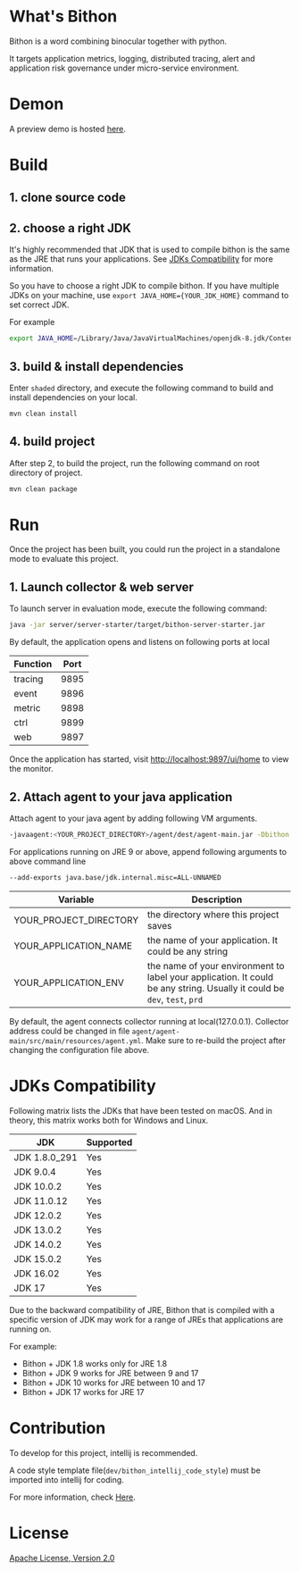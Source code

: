 # What's Bithon

Bithon is a word combining binocular together with python.

It targets application metrics, logging, distributed tracing, alert and application risk governance under micro-service environment.

# Demon

A preview demo is hosted [here](https://www.bithon.cn:9897/ui/home).

# Build

## 1. clone source code

## 2. choose a right JDK

It's highly recommended that JDK that is used to compile bithon is the same as the JRE that runs your applications.
See [JDKs Compatibility](#jdks-compatibility) for more information.

So you have to choose a right JDK to compile bithon. If you have multiple JDKs on your machine, use `export JAVA_HOME={YOUR_JDK_HOME}` command to set correct JDK.

For example

```bash
export JAVA_HOME=/Library/Java/JavaVirtualMachines/openjdk-8.jdk/Contents/Home
```


## 3. build & install dependencies

Enter `shaded` directory, and execute the following command to build and install dependencies on your local.

```bash
mvn clean install 
```

## 4. build project

After step 2, to build the project, run the following command on root directory of project.

```bash
mvn clean package
```

# Run

Once the project has been built, you could run the project in a standalone mode to evaluate this project.

## 1. Launch collector & web server

To launch server in evaluation mode, execute the following command:

```bash
java -jar server/server-starter/target/bithon-server-starter.jar
```

By default, the application opens and listens on following ports at local

|Function|Port|
| --- | --- |
| tracing | 9895 |
| event  | 9896 |
| metric | 9898 |
| ctrl | 9899 |
| web | 9897 |

Once the application has started, visit [http://localhost:9897/ui/home](http://localhost:9897/ui/home) to view the monitor.

## 2. Attach agent to your java application

Attach agent to your java agent by adding following VM arguments.

```bash
-javaagent:<YOUR_PROJECT_DIRECTORY>/agent/dest/agent-main.jar -Dbithon.application.name=<YOUR_APPLICATION_NAME> -Dbithon.application.env=<YOUR_APPLICATION_ENV>
```

For applications running on JRE 9 or above, append following arguments to above command line
```bash
--add-exports java.base/jdk.internal.misc=ALL-UNNAMED
```

|Variable|Description|
| --- | --- |
| YOUR_PROJECT_DIRECTORY | the directory where this project saves |
| YOUR_APPLICATION_NAME  | the name of your application. It could be any string |
| YOUR_APPLICATION_ENV | the name of your environment to label your application. It could be any string. Usually it could be `dev`, `test`, `prd` |

By default, the agent connects collector running at local(127.0.0.1). 
Collector address could be changed in file `agent/agent-main/src/main/resources/agent.yml`.
Make sure to re-build the project after changing the configuration file above.

# JDKs Compatibility

Following matrix lists the JDKs that have been tested on macOS. And in theory, this matrix works both for Windows and Linux.

|JDK| Supported | 
| --- | --- |
| JDK 1.8.0_291 | Yes |
| JDK 9.0.4 | Yes |
| JDK 10.0.2 | Yes |
| JDK 11.0.12 | Yes |
| JDK 12.0.2 | Yes |
| JDK 13.0.2 | Yes |
| JDK 14.0.2 | Yes |
| JDK 15.0.2 | Yes |
| JDK 16.02 | Yes |
| JDK 17 | Yes |

Due to the backward compatibility of JRE, Bithon that is compiled with a specific version of JDK may work for a range of JREs that applications are running on.

For example:

- Bithon + JDK 1.8 works only for JRE 1.8
- Bithon + JDK  9 works for JRE between 9 and 17
- Bithon + JDK 10 works for JRE between 10 and 17
- Bithon + JDK 17 works for JRE 17

# Contribution

To develop for this project, intellij is recommended. 

A code style template file(`dev/bithon_intellij_code_style`) must be imported into intellij for coding.

For more information, check [Here](dev/README.md).

# License

[Apache License, Version 2.0](http://www.apache.org/licenses/LICENSE-2.0)
